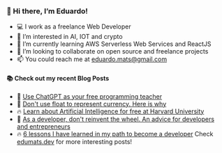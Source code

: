 ### 👋 Hi there, I’m Eduardo!
- 💻 I work as a freelance Web Developer
- 👀 I’m interested in AI, IOT and crypto
- 🌱 I’m currently learning AWS Serverless Web Services and ReactJS
- 💞️ I’m looking to collaborate on open source and freelance projects
- 📫 You could reach me at eduardo.mats@gmail.com

#### :books: Check out my recent Blog Posts
<!-- BLOGPOSTS:START -->
 - 💯 [Use ChatGPT as your free programming teacher](https://edumats.dev/use-chatgpt-as-your-free-programming-teacher)
 - 🌮 [Don&#39;t use float to represent currency. Here is why](https://edumats.dev/dont-use-float-to-represent-currency-here-is-why)
 - 🔥 [Learn  about Artificial Intelligence for free at Harvard University](https://edumats.dev/learn-about-artificial-intelligence-for-free-at-harvard-university)
 - 🚀 [As a developer, don&#39;t reinvent the wheel. An advice for developers and entrepreneurs](https://edumats.dev/as-a-developer-dont-reinvent-the-wheel-an-advice-for-developers-and-entrepreneurs)
 - 🔥 [6 lessons I have learned in my path to become a developer](https://edumats.dev/6-lessons-i-have-learned-in-my-path-to-become-a-developer)<!-- BLOGPOSTS:END -->
Check [edumats.dev](https://edumats.dev/) for more interesting posts!
<!---
edumats/edumats is a ✨ special ✨ repository because its `README.md` (this file) appears on your GitHub profile.
You can click the Preview link to take a look at your changes.
--->
